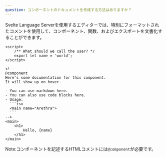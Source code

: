 ```yaml
---
question: コンポーネントのドキュメントを作成する方法はありますか？
---
```


Svelte Language Serverを使用するエディターでは、特別にフォーマットされたコメントを使用して、コンポーネント、関数、およびエクスポートを文書化することができます。

````svelte
<script>
	/** What should we call the user? */
	export let name = 'world';
</script>

<!--
@component
Here's some documentation for this component.
It will show up on hover.

- You can use markdown here.
- You can also use code blocks here.
- Usage:
  ```tsx
  <main name="Arethra">
  ```
-->
<main>
	<h1>
		Hello, {name}
	</h1>
</main>
````

Note:コンポーネントを記述するHTMLコメントには`@component`が必要です。
